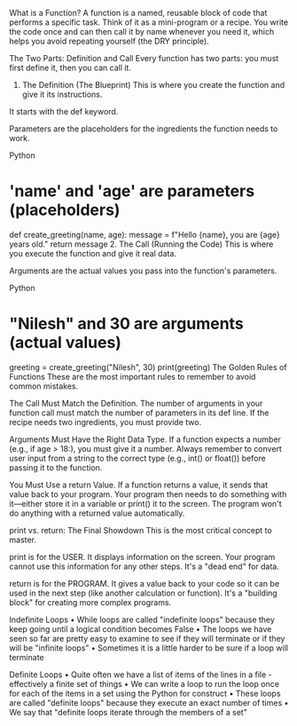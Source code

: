 What is a Function?
A function is a named, reusable block of code that performs a specific task. Think of it as a mini-program or a recipe. You write the code once and can then call it by name whenever you need it, which helps you avoid repeating yourself (the DRY principle).

The Two Parts: Definition and Call
Every function has two parts: you must first define it, then you can call it.

1. The Definition (The Blueprint)
This is where you create the function and give it its instructions.

It starts with the def keyword.

Parameters are the placeholders for the ingredients the function needs to work.

Python

# 'name' and 'age' are parameters (placeholders)
def create_greeting(name, age):
    message = f"Hello {name}, you are {age} years old."
    return message
2. The Call (Running the Code)
This is where you execute the function and give it real data.

Arguments are the actual values you pass into the function's parameters.

Python

# "Nilesh" and 30 are arguments (actual values)
greeting = create_greeting("Nilesh", 30)
print(greeting)
The Golden Rules of Functions
These are the most important rules to remember to avoid common mistakes.

The Call Must Match the Definition. The number of arguments in your function call must match the number of parameters in its def line. If the recipe needs two ingredients, you must provide two.

Arguments Must Have the Right Data Type. If a function expects a number (e.g., if age > 18:), you must give it a number. Always remember to convert user input from a string to the correct type (e.g., int() or float()) before passing it to the function.

You Must Use a return Value. If a function returns a value, it sends that value back to your program. Your program then needs to do something with it—either store it in a variable or print() it to the screen. The program won't do anything with a returned value automatically.

print vs. return: The Final Showdown
This is the most critical concept to master.

print is for the USER. It displays information on the screen. Your program cannot use this information for any other steps. It's a "dead end" for data.

return is for the PROGRAM. It gives a value back to your code so it can be used in the next step (like another calculation or function). It's a "building block" for creating more complex programs.

Indefinite Loops
• While loops are called "indefinite loops" because they keep
going until a logical condition becomes False
• The loops we have seen so far are pretty easy to examine to see
if they will terminate or if they will be "infinite loops"
• Sometimes it is a little harder to be sure if a loop will terminate


Definite Loops
• Quite often we have a list of items of the lines in a file -
effectively a finite set of things
• We can write a loop to run the loop once for each of the items in
a set using the Python for construct
• These loops are called "definite loops" because they execute an
exact number of times
• We say that "definite loops iterate through the members of a set"

